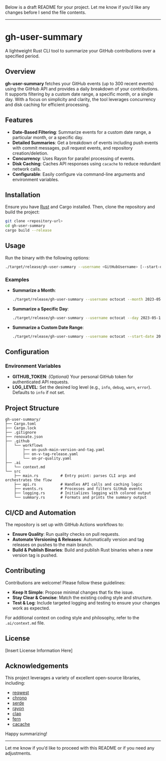 Below is a draft README for your project. Let me know if you’d like any changes before I send the file contents.

---

# gh-user-summary

A lightweight Rust CLI tool to summarize your GitHub contributions over a specified period.

## Overview

**gh-user-summary** fetches your GitHub events (up to 300 recent events) using the GitHub API and provides a daily breakdown of your contributions. It supports filtering by a custom date range, a specific month, or a single day. With a focus on simplicity and clarity, the tool leverages concurrency and disk caching for efficient processing.

## Features

- **Date-Based Filtering**: Summarize events for a custom date range, a particular month, or a specific day.
- **Detailed Summaries**: Get a breakdown of events including push events with commit messages, pull request events, and repository creation/deletion.
- **Concurrency**: Uses Rayon for parallel processing of events.
- **Disk Caching**: Caches API responses using `cacache` to reduce redundant network calls.
- **Configurable**: Easily configure via command-line arguments and environment variables.

## Installation

Ensure you have [Rust](https://www.rust-lang.org/tools/install) and Cargo installed. Then, clone the repository and build the project:

```bash
git clone <repository-url>
cd gh-user-summary
cargo build --release
```

## Usage

Run the binary with the following options:

```bash
./target/release/gh-user-summary --username <GitHubUsername> [--start-date YYYY-MM-DD --end-date YYYY-MM-DD | --month YYYY-MM | --day YYYY-MM-DD]
```

### Examples

- **Summarize a Month**:

  ```bash
  ./target/release/gh-user-summary --username octocat --month 2023-05
  ```

- **Summarize a Specific Day**:

  ```bash
  ./target/release/gh-user-summary --username octocat --day 2023-05-15
  ```

- **Summarize a Custom Date Range**:

  ```bash
  ./target/release/gh-user-summary --username octocat --start-date 2023-05-01 --end-date 2023-05-31
  ```

## Configuration

### Environment Variables

- **GITHUB_TOKEN**: _(Optional)_ Your personal GitHub token for authenticated API requests.
- **LOG_LEVEL**: Set the desired log level (e.g., `info`, `debug`, `warn`, `error`). Defaults to `info` if not set.

## Project Structure

```
gh-user-summary/
├── Cargo.toml
├── Cargo.lock
├── .gitignore
├── renovate.json
├── .github
│   └── workflows
│       ├── on-push-main-version-and-tag.yaml
│       ├── on-v-tag-release.yaml
│       └── on-pr-quality.yaml
├── .ai
│   └── context.md
└── src
    ├── main.rs          # Entry point: parses CLI args and orchestrates the flow
    ├── api.rs           # Handles API calls and caching logic
    ├── events.rs        # Processes and filters GitHub events
    ├── logging.rs       # Initializes logging with colored output
    └── summary.rs       # Formats and prints the summary output
```

## CI/CD and Automation

The repository is set up with GitHub Actions workflows to:

- **Ensure Quality**: Run quality checks on pull requests.
- **Automate Versioning & Releases**: Automatically version and tag releases on pushes to the main branch.
- **Build & Publish Binaries**: Build and publish Rust binaries when a new version tag is pushed.

## Contributing

Contributions are welcome! Please follow these guidelines:

- **Keep It Simple**: Propose minimal changes that fix the issue.
- **Stay Clear & Concise**: Match the existing coding style and structure.
- **Test & Log**: Include targeted logging and testing to ensure your changes work as expected.

For additional context on coding style and philosophy, refer to the `.ai/context.md` file.

## License

[Insert License Information Here]

## Acknowledgements

This project leverages a variety of excellent open-source libraries, including:
- [reqwest](https://github.com/seanmonstar/reqwest)
- [chrono](https://github.com/chronotope/chrono)
- [serde](https://serde.rs)
- [rayon](https://github.com/rayon-rs/rayon)
- [clap](https://github.com/clap-rs/clap)
- [fern](https://github.com/daboross/fern)
- [cacache](https://github.com/zkat/cacache)

Happy summarizing!

---

Let me know if you’d like to proceed with this README or if you need any adjustments.